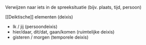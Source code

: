 Verwijzen naar iets in de spreeksituatie (bijv. plaats, tijd, persoon)


[[Deiktische]] elementen (deixis)
- Ik / jij (persoondeixis)
- hier/daar, dit/dat, gaan/komen (ruimtelijke deixis)
- gisteren / morgen (temporele deixis)